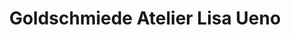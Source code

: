 ---
title: "Goldschmiede Atelier Lisa Ueno"
url: /duesseldorf/goldschmiede-atelier-lisa-ueno/
shop: Schmuck
---